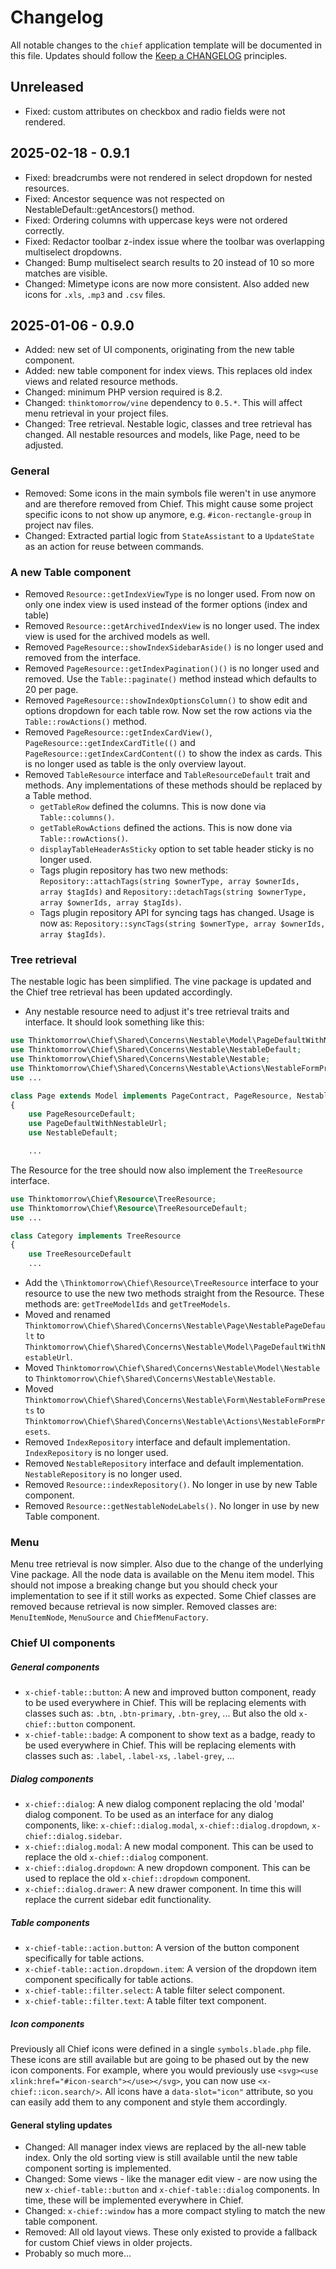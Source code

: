 # Changelog

All notable changes to the `chief` application template will be documented in this file. Updates should follow
the [Keep a CHANGELOG](http://keepachangelog.com/)
principles.

## Unreleased

- Fixed: custom attributes on checkbox and radio fields were not rendered.

## 2025-02-18 - 0.9.1

- Fixed: breadcrumbs were not rendered in select dropdown for nested resources.
- Fixed: Ancestor sequence was not respected on NestableDefault::getAncestors() method.
- Fixed: Ordering columns with uppercase keys were not ordered correctly.
- Fixed: Redactor toolbar z-index issue where the toolbar was overlapping multiselect dropdowns.
- Changed: Bump multiselect search results to 20 instead of 10 so more matches are visible.
- Changed: Mimetype icons are now more consistent. Also added new icons for `.xls`, `.mp3` and `.csv` files.

## 2025-01-06 - 0.9.0

- Added: new set of UI components, originating from the new table component.
- Added: new table component for index views. This replaces old index views and related resource methods.
- Changed: minimum PHP version required is 8.2.
- Changed: `thinktomorrow/vine` dependency to `0.5.*`. This will affect menu retrieval in your project files.
- Changed: Tree retrieval. Nestable logic, classes and tree retrieval has changed. All nestable resources and models,
  like Page, need to be adjusted.

### General

- Removed: Some icons in the main symbols file weren't in use anymore and are therefore removed from Chief. This might
  cause some project specific icons to not show up anymore, e.g. `#icon-rectangle-group` in project nav files.
- Changed: Extracted partial logic from `StateAssistant` to a `UpdateState` as an action for reuse between commands.

### A new Table component

- Removed `Resource::getIndexViewType` is no longer used. From now on only one index view is used instead of the former
  options (index and table)
- Removed `Resource::getArchivedIndexView` is no longer used. The index view is used for the archived models as well.
- Removed `PageResource::showIndexSidebarAside()` is no longer used and removed from the interface.
- Removed `PageResource::getIndexPagination()()` is no longer used and removed. Use the `Table::paginate()` method
  instead which defaults to 20 per page.
- Removed `PageResource::showIndexOptionsColumn()` to show edit and options dropdown for each table row. Now set the row
  actions via the `Table::rowActions()` method.
- Removed `PageResource::getIndexCardView()`, `PageResource::getIndexCardTitle(()` and
  `PageResource::getIndexCardContent(()` to show the index as cards. This is no longer used as table is the only
  overview layout.
- Removed `TableResource` interface and `TableResourceDefault` trait and methods. Any implementations of these methods
  should be replaced by a Table method.
    - `getTableRow` defined the columns. This is now done via `Table::columns()`.
    - `getTableRowActions` defined the actions. This is now done via `Table::rowActions()`.
    - `displayTableHeaderAsSticky` option to set table header sticky is no longer used.
    - Tags plugin repository has two new methods:
      `Repository::attachTags(string $ownerType, array $ownerIds, array $tagIds)` and
      `Repository::detachTags(string $ownerType, array $ownerIds, array $tagIds)`.
    - Tags plugin repository API for syncing tags has changed. Usage is now as:
      `Repository::syncTags(string $ownerType, array $ownerIds, array $tagIds)`.

### Tree retrieval

The nestable logic has been simplified. The vine package is updated and the Chief tree retrieval has been updated
accordingly.

- Any nestable resource need to adjust it's tree retrieval traits and interface. It should look something like this:

```php
use Thinktomorrow\Chief\Shared\Concerns\Nestable\Model\PageDefaultWithNestableUrl;
use Thinktomorrow\Chief\Shared\Concerns\Nestable\NestableDefault;
use Thinktomorrow\Chief\Shared\Concerns\Nestable\Nestable;
use Thinktomorrow\Chief\Shared\Concerns\Nestable\Actions\NestableFormPresets;
use ...

class Page extends Model implements PageContract, PageResource, Nestable
{
    use PageResourceDefault;
    use PageDefaultWithNestableUrl;
    use NestableDefault;

    ...
```

The Resource for the tree should now also implement the `TreeResource` interface.

```php
use Thinktomorrow\Chief\Resource\TreeResource;
use Thinktomorrow\Chief\Resource\TreeResourceDefault;
use ...

class Category implements TreeResource
{
    use TreeResourceDefault
    ...
```

- Add the `\Thinktomorrow\Chief\Resource\TreeResource` interface to your resource to use the new two methods straight
  from the Resource. These methods are: `getTreeModelIds` and `getTreeModels`.
- Moved and renamed `Thinktomorrow\Chief\Shared\Concerns\Nestable\Page\NestablePageDefault` to
  `Thinktomorrow\Chief\Shared\Concerns\Nestable\Model\PageDefaultWithNestableUrl`.
- Moved `Thinktomorrow\Chief\Shared\Concerns\Nestable\Model\Nestable` to
  `Thinktomorrow\Chief\Shared\Concerns\Nestable\Nestable`.
- Moved `Thinktomorrow\Chief\Shared\Concerns\Nestable\Form\NestableFormPresets` to
  `Thinktomorrow\Chief\Shared\Concerns\Nestable\Actions\NestableFormPresets`.
- Removed `IndexRepository` interface and default implementation. `IndexRepository` is no longer used.
- Removed `NestableRepository` interface and default implementation. `NestableRepository` is no longer used.
- Removed `Resource::indexRepository()`. No longer in use by new Table component.
- Removed `Resource::getNestableNodeLabels()`. No longer in use by new Table component.

### Menu

Menu tree retrieval is now simpler. Also due to the change of the underlying Vine package. All the node data is
available on the Menu item model.
This should not impose a breaking change but you should check your implementation to see if it still works as expected.
Some Chief classes are removed because retrieval is now simpler. Removed classes are: `MenuItemNode`, `MenuSource` and
`ChiefMenuFactory`.

### Chief UI components

##### General components

- `x-chief-table::button`: A new and improved button component, ready to be used everywhere in Chief. This will be
  replacing elements with classes such as: `.btn`, `.btn-primary`, `.btn-grey`, ... But also the old `x-chief::button`
  component.
- `x-chief-table::badge`: A component to show text as a badge, ready to be used everywhere in Chief. This will be
  replacing elements with classes such as: `.label`, `.label-xs`, `.label-grey`, ...

##### Dialog components

- `x-chief::dialog`: A new dialog component replacing the old 'modal' dialog component. To be used as an interface for
  any dialog components, like: `x-chief::dialog.modal`, `x-chief::dialog.dropdown`, `x-chief::dialog.sidebar`.
- `x-chief::dialog.modal`: A new modal component. This can be used to replace the old `x-chief::dialog` component.
- `x-chief::dialog.dropdown`: A new dropdown component. This can be used to replace the old `x-chief::dropdown`
  component.
- `x-chief::dialog.drawer`: A new drawer component. In time this will replace the current sidebar edit functionality.

##### Table components

- `x-chief-table::action.button`: A version of the button component specifically for table actions.
- `x-chief-table::action.dropdown.item`: A version of the dropdown item component specifically for table actions.
- `x-chief-table::filter.select`: A table filter select component.
- `x-chief-table::filter.text`: A table filter text component.

##### Icon components

Previously all Chief icons were defined in a single `symbols.blade.php` file. These icons are still available but are
going to be phased out by the new icon components. For example, where you would previously use
`<svg><use xlink:href="#icon-search"></use></svg>`, you can now use `<x-chief::icon.search/>`. All icons have a
`data-slot="icon"` attribute, so you can easily add them to any component and style them accordingly.

#### General styling updates

- Changed: All manager index views are replaced by the all-new table index. Only the old sorting view is still available
  until the new table component sorting is implemented.
- Changed: Some views - like the manager edit view - are now using the new `x-chief-table::button` and
  `x-chief-table::dialog` components. In time, these will be implemented everywhere in Chief.
- Changed: `x-chief::window` has a more compact styling to match the new table component.
- Removed: All old layout views. These only existed to provide a fallback for custom Chief views in older projects.
- Probably so much more...
